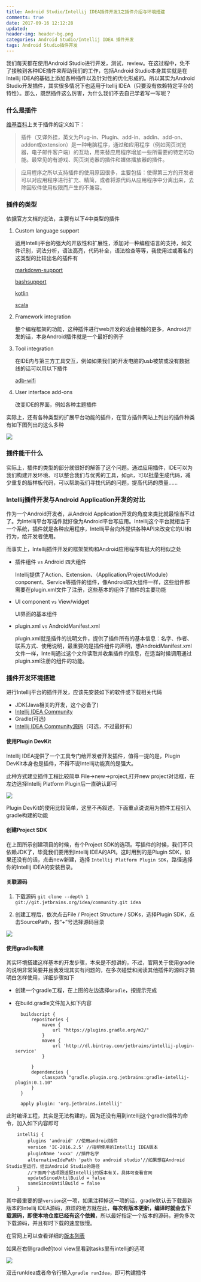 ```yaml
---
title: Android Studio/Intellij IDEA插件开发1之插件介绍与环境搭建
comments: true
date: 2017-09-16 12:12:28
updated: 
header-img: header-bg.png
categories: Android Studio/Intellij IDEA 插件开发
tags: Android Studio插件开发
---
```


我们每天都在使用Android Studio进行开发，测试，review。在这过程中，免不了接触到各种IDE插件来帮助我们的工作，包括Android Studio本身其实就是在Intellij IDEA的基础上添加各种插件以及针对性的优化形成的。所以其实为Android Studio开发插件，其实很多情况下也适用于Itellij IDEA（只要没有依赖特定平台的特性）。那么，既然插件这么厉害，为什么我们不去自己学着写一写呢？

### 什么是插件
[维基百科](./https://zh.wikipedia.org/wiki/%E6%8F%92%E4%BB%B6)上关于插件的定义如下：

>插件（又译外挂，英文为Plug-in、Plugin、add-in、addin、add-on、addon或extension）是一种电脑程序，通过和应用程序（例如网页浏览器，电子邮件客户端）的互动，用来替应用程序增加一些所需要的特定的功能。最常见的有游戏、网页浏览器的插件和媒体播放器的插件。

>应用程序之所以支持插件的使用原因很多，主要包括：使得第三方的开发者可以对应用程序进行扩充、精简，或者将源代码从应用程序中分离出来，去除因软件使用权限而产生的不兼容。

### 插件的类型
依据官方文档的说法，主要有以下4中类型的插件

1. Custom language support
    
	运用Intellij平台的强大的开放性和扩展性，添加对一种编程语言的支持，如文件识别，词法分析，语法高亮，代码补全，语法检查等等，我使用过或著名的这类型的比较出名的插件有
	
	[markdown-support](https://plugins.jetbrains.com/plugin/7793-markdown-support)
	
	[bashsupport](https://plugins.jetbrains.com/plugin/4230-bashsupport)
	
	[kotlin](https://plugins.jetbrains.com/plugin/6954-kotlin)

	[scala](https://plugins.jetbrains.com/plugin/1347-scala)

2. Framework integration

	整个编程框架的功能，这种插件进行web开发的话会接触的更多，Android开发的话，本身Android插件就是一个最好的例子
	
3. Tool integration
	
	在IDE内与第三方工具交互，例如如果我们的开发电脑的usb被禁或没有数据线的话可以用以下插件
	
	[adb-wifi](https://plugins.jetbrains.com/plugin/7380-adb-idea)
	
4. User interface add-ons

	改变IDE的界面，例如各种主题插件

实际上，还有各种类型的扩展平台功能的插件，在官方插件网站上列出的插件种类有如下图列出的这么多种

![](./categories.png)

### 插件能干什么

实际上，插件的类型的部分就很好的解答了这个问题。通过应用插件，IDE可以为我们构建开发环境、可以整合我们与优秀的工具，如git，可以批量生成代码，减少重复的敲样板代码，可以帮助我们寻找代码的问题，提高代码的质量......


### Intellij插件开发与Android Application开发的对比

作为一个Android开发者，从Android Application开发的角度来类比就最恰当不过了。为Intellij平台写插件就好像为Android平台写应用。Intellij这个平台就相当于一个系统，插件就是各种应用程序，Intellij平台向外提供各种API来改变它的UI和行为，给开发者使用。

而事实上，Intellij插件开发的框架架构和Android应用程序有挺大的相似之处

- 插件组件 `vs` Android 四大组件

	Intellij提供了Action、Extension、（Application/Project/Module）conponent、Service等插件的组件，像Android四大组件一样，这些组件都需要在plugin.xml文件了注册，这些基本的组件了插件的主要功能

- UI component `vs` View/widget

	UI界面的基本组件
	
- plugin.xml `vs` AndroidManifest.xml

	plugin.xml就是插件的说明文件，提供了插件所有的基本信息：名字、作者、联系方式、使用说明，最重要的是插件组件的声明，想AndroidManifest.xml文件一样，Intellij通过这个文件读取并收集插件的信息，在适当时候调用通过plugin.xml注册的组件的功能。

### 插件开发环境搭建

进行Intellij平台的插件开发，应该先安装如下的软件或下载相关代码

- JDK(Java相关的开发，这个必备了)
- [Intellij IDEA Community](https://www.jetbrains.com/idea/download/#section=mac)
- Gradle(可选)
- [Intellij IDEA Community源码](http://www.jetbrains.org/intellij/sdk/docs/basics/checkout_and_build_community.html)（可选，不过最好有）

#### 使用Plugin DevKit

Intellij IDEA提供了一个工具专门给开发者开发插件，值得一提的是，Plugin DevKit本身也是插件，不得不说Intellij功能真的是强大。

此种方式建立插件工程比较简单 File->new->project,打开new project对话框，在左边选择Intellij Platform Plugin后一直确认即可

![](./1.png)
	
Plugin DevKit的使用比较简单，这里不再叙述，下面重点说说用为插件工程引入gradle构建的功能

#### 创建Project SDK

在上图所示创建项目的时候，有个Project SDK的选项。写插件的时候，我们不只依赖JDK了，毕竟我们要用到Intellij IDEA的API。这时用到的是Plugin SDK，如果还没有的话，点击new新建，选择 `Intellij Platform Plugin SDK`，路径选择你的Intellij IDEA的安装目录。

#### 关联源码

1. 下载源码
`git clone --depth 1 git://git.jetbrains.org/idea/community.git idea`

2. 创建工程后，依次点击File / Project Structure / SDKs，选择Plugin SDK，点击SourcePath，按“+”号选择源码目录

![](./3.png)

#### 使用gradle构建

其实环境搭建这样基本的开发步骤，本来是不想讲的，不过，官网关于使用gradle的说明非常简要并且我发现其实有问题的，在多次碰壁和阅读其他插件的源码才搞明白怎样使用，详细步骤如下

- 创建一个gradle工程，在上图的左边选择`Gradle`，按提示完成
- 在build.gradle文件加入如下内容

		buildscript {
		    repositories {
		        maven {
		            url "https://plugins.gradle.org/m2/"
		        }
		        maven {
		            url 'http://dl.bintray.com/jetbrains/intellij-plugin-service'
		        }
		
		    }
		    dependencies {
		        classpath "gradle.plugin.org.jetbrains:gradle-intellij-plugin:0.1.10"
		    }
		}
		
		apply plugin: 'org.jetbrains.intellij'
		

此时编译工程，其实是无法构建的，因为还没有用到intellij这个gradle插件的命令，加入如下内容即可

		intellij {
		    plugins 'android' //使用android插件
		    version 'IC-2016.2.5' //指明使用的Intellij IDEA版本
		    pluginName 'xxxx' //插件名字
		    alternativeIdePath 'path to android studio'//如果想在Android Studio里运行，给出Android Studio的路径
		    //下面两个选项跟适配Intellij的版本有关，具体可查看官网
		    updateSinceUntilBuild = false
		    sameSinceUntilBuild = false
		}		


其中最重要的是`version`这一项，如果注释掉这一项的话，gradle默认去下载最新版本的Intellij IDEA源码，麻烦的地方就在此，**每次有版本更新，编译时就会去下载源码，即使本地仓库已经有这个依赖**，所以最好指定一个版本的源码，避免多次下载源码，并且有时下载的速度很慢。

在官网上可以查看详细的[版本列表](https://www.jetbrains.com/intellij-repository/releases)

如果在右侧gradle的tool view里看到tasks里有intellij的选项

![](./2.png)

双击runIdea或者命令行输入`gradle runIdea`，即可构建插件
